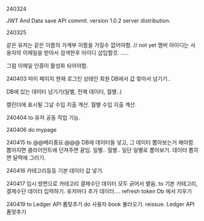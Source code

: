 240324 

JWT And Data save API commit.
version 1.0.2 server distribution.


240325

같은 유저는 같은 이름의 가계부 이름을 가질수 없어야함. // not yet
멤버 아이디는 사용자의 이메일을 받아서 검색한후 아이디 삽입할것. .....

그럼 이메일 인증이 활성화 되어야함.

240403
마이 페이지 현재 로그인 상태인 회원 DB에서 값 찾아서 넘기기..

DB에 있는 데이터 넘기기(일별, 전체 데이터, 월별..)

캘린더에 표시될 그날 수입 지출 계산.
월별 수입 지출 계산.

240404
to
유저 공동 작업 기능.

240406
do
mypage

240415
to
@@베리중요.@@@
DB에 데이터들 넣고, 그 데이터 뽑아보는거 해야함.
뽑아지면 클라이언트에 던져주면 끝임.
일별.. 월별.. 일단 일별로 뽑아보기. 데이터 뽑히면 달력에 그리기.

240416
카테고리등등 기본 데이터 값 넣기.

240417
임시 방편으로 카테고리 결제수단 데이터 모두 긁어서 뱉음.
 to
기본 카테고리, 결제수단 데이터 입력하기.
유저마다 추가 데이터....
refresh token Db 에서 지우기 

240419
to
Ledger API 폼맞추기
do
사용자 book 불러오기. reissue. Ledger API 폼맞추기
